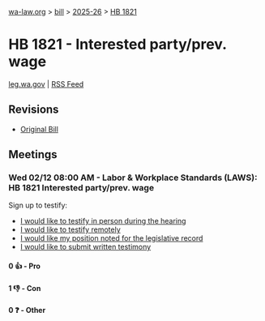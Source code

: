 [wa-law.org](/) > [bill](/bill/) > [2025-26](/bill/2025-26/) > [HB 1821](/bill/2025-26/hb/1821/)

# HB 1821 - Interested party/prev. wage
[leg.wa.gov](https://app.leg.wa.gov/billsummary?BillNumber=1821&Year=2025&Initiative=false) | [RSS Feed](./rss.xml)

## Revisions
* [Original Bill](1/)

## Meetings
### Wed 02/12 08:00 AM - Labor & Workplace Standards (LAWS): HB 1821 Interested party/prev. wage
Sign up to testify:
* [I would like to testify in person during the hearing](https://app.leg.wa.gov/csi/Testifier/Add?chamber=House&mId=32779&aId=163346&caId=25635&tId=1)
* [I would like to testify remotely](https://app.leg.wa.gov/csi/Testifier/Add?chamber=House&mId=32779&aId=163346&caId=25635&tId=2)
* [I would like my position noted for the legislative record](https://app.leg.wa.gov/csi/Testifier/Add?chamber=House&mId=32779&aId=163346&caId=25635&tId=3)
* [I would like to submit written testimony](https://app.leg.wa.gov/csi/Testifier/Add?chamber=House&mId=32779&aId=163346&caId=25635&tId=4)

#### 0 👍 - Pro

#### 1 👎 - Con

#### 0 ❓ - Other
